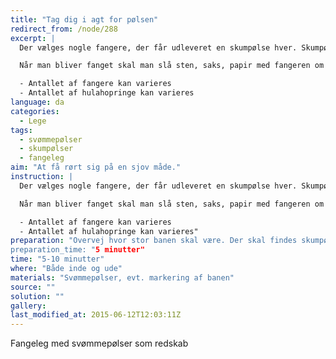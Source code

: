 ```yaml
---
title: "Tag dig i agt for pølsen"
redirect_from: /node/288
excerpt: |
  Der vælges nogle fangere, der får udleveret en skumpølse hver. Skumpølsen holdes på midten. For at fange de andre, skal de ramme dem med en af skumpølsens ender. På banen ligger der nogle hulahopringe. Inden i hulahopringene har man “helle”, men man må kun opholde sig derinde i 10 sekunder. Derfor skal man tælle ned, når man stiller sig i ringen. Fangerne må ikke stå vagt foran hulahopringene.

  Når man bliver fanget skal man slå sten, saks, papir med fangeren om hvem der fortsætter som fanger.

  - Antallet af fangere kan varieres
  - Antallet af hulahopringe kan varieres
language: da
categories: 
  - Lege
tags: 
  - svømmepølser
  - skumpølser
  - fangeleg
aim: "At få rørt sig på en sjov måde."
instruction: |
  Der vælges nogle fangere, der får udleveret en skumpølse hver. Skumpølsen holdes på midten. For at fange de andre, skal de ramme dem med en af skumpølsens ender. På banen ligger der nogle hulahopringe. Inden i hulahopringene har man “helle”, men man må kun opholde sig derinde i 10 sekunder. Derfor skal man tælle ned, når man stiller sig i ringen. Fangerne må ikke stå vagt foran hulahopringene.

  Når man bliver fanget skal man slå sten, saks, papir med fangeren om hvem der fortsætter som fanger.

  - Antallet af fangere kan varieres
  - Antallet af hulahopringe kan varieres"
preparation: "Overvej hvor stor banen skal være. Der skal findes skumpølser til fangerne.
preparation_time: "5 minutter"
time: "5-10 minutter"
where: "Både inde og ude"
materials: "Svømmepølser, evt. markering af banen"
source: ""
solution: ""
gallery:
last_modified_at: 2015-06-12T12:03:11Z
---
```

Fangeleg med svømmepølser som redskab
